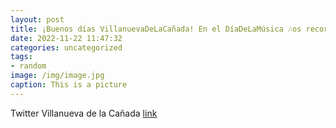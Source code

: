 ```yaml
---
layout: post
title: ¡Buenos días VillanuevaDeLaCañada! En el DíaDeLaMúsica 🎶os recordamos que la @emmdvc  celebra esta semana su tradicional conci...
date: 2022-11-22 11:47:32
categories: uncategorized
tags:
- random
image: /img/image.jpg
caption: This is a picture
---
```

Twitter Villanueva de la Cañada [link](https://twitter.com/AytoVDLCanada/status/1594974610151604224)
